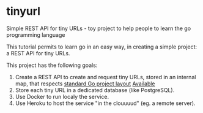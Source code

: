 # tinyurl
Simple REST API for tiny URLs - toy project to help people to learn the go programming language

This tutorial permits to learn go in an easy way, in creating a simple project: a REST API for tiny URLs.

This project has the following goals:

1. Create a REST API to create and request tiny URLs, stored in an internal map, that respects [standard Go project layout](https://github.com/golang-standards/project-layout) [Available](https://github.com/k0pernicus/go-tinyurl/tree/go-service)
2. Store each tiny URL in a dedicated database (like PostgreSQL).
3. Use Docker to run localy the service.
4. Use Heroku to host the service "in the clouuuud" (eg. a remote server).
